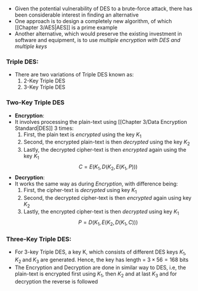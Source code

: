 - Given the potential vulnerability of DES to a brute-force attack, there has been considerable interest in finding an alternative
- One approach is to design a completely new algorithm, of which [[Chapter 3/AES|AES]] is a prime example
- Another alternative, which would preserve the existing investment in software and equipment, is to use *multiple encryption with DES and multiple keys*

### **Triple DES**:
- There are two variations of Triple DES known as:
	1. 2-Key Triple DES
	2. 3-Key Triple DES

### **Two-Key Triple DES**
- **Encryption**:
- It involves processing the plain-text using [[Chapter 3/Data Encryption Standard|DES]] 3 times:
	1. First, the plain text is *encrypted* using the key $K_1$
	2. Second, the encrypted plain-text is then *decrypted* using the key $K_2$
	3. Lastly, the decrypted cipher-text is then *encrypted* again using the key $K_1$
$$
C = E(K_1, D(K_2, E(K_1, P)))
$$
- **Decryption**:
- It works the same way as during *Encryption*, with difference being:
	1. First, the cipher-text is *decrypted* using key $K_1$
	2. Second, the decrypted cipher-text is then *encrypted* again using key $K_2$
	3. Lastly, the encrypted cipher-text is then *decrypted* using key $K_1$
$$
P = D(K_1, E(K_2, D(K_1, C)))
$$

### **Three-Key Triple DES**:
- For 3-key Triple DES, a key K, which consists of different DES keys $K_1, K_2\;\text {and}\;K_3$  are generated. Hence, the key has length = $3 \times 56 = 168$ bits
- The Encryption and Decryption are done in similar way to DES, i.e, the plain-text is encrypted first using $K_1$, then $K_2$ and at last $K_3$ and for decryption the reverse is followed
